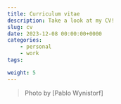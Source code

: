 ```yaml
---
title: Curriculum vitae
description: Take a look at my CV!
slug: cv
date: 2023-12-08 00:00:00+0000
categories:
    - personal
    - work
tags:

weight: 5
---
```

<object data="/p/cv/Lebenslauf_Pablo_Wynistorf.pdf" width="100%" height="2350px" type="application/pdf"><object>


> Photo by [Pablo Wynistorf]
